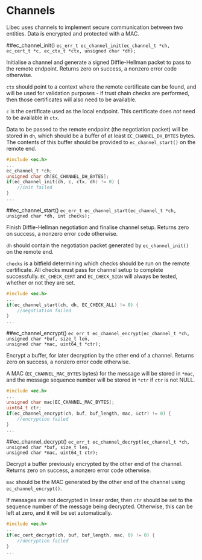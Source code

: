 # Channels

Libec uses channels to implement secure communication between two entities. Data is encrypted and protected with a MAC.

##ec_channel_init()
`ec_err_t ec_channel_init(ec_channel_t *ch, ec_cert_t *c, ec_ctx_t *ctx, unsigned char *dh);`

Initialise a channel and generate a signed Diffie-Hellman packet to pass to the remote endpoint. Returns zero on success, a nonzero error code otherwise.

`ctx` should point to a context where the remote certificate can be found, and will be used for validation purposes - if trust chain checks are performed, then those certificates will also need to be available.

`c` is the certificate used as the local endpoint. This certificate does *not* need to be available in `ctx`.

Data to be passed to the remote endpoint (the negotiation packet) will be stored in `dh`, which should be a buffer of at least `EC_CHANNEL_DH_BYTES` bytes. The contents of this buffer should be provided to `ec_channel_start()` on the remote end.

```c
#include <ec.h>
...
ec_channel_t *ch;
unsigned char dh[EC_CHANNEL_DH_BYTES];
if(ec_channel_init(ch, c, ctx, dh) != 0) {
    //init failed
}
...
```

##ec_channel_start()
`ec_err_t ec_channel_start(ec_channel_t *ch, unsigned char *dh, int checks);`

Finish Diffie-Hellman negotiation and finalise channel setup. Returns zero on success, a nonzero error code otherwise.

`dh` should contain the negotiation packet generated by `ec_channel_init()` on the remote end.

`checks` is a bitfield determining which checks should be run on the remote certificate. All checks must pass for channel setup to complete successfully. `EC_CHECK_CERT` and `EC_CHECK_SIGN` will always be tested, whether or not they are set.

```c
#include <ec.h>
...
if(ec_channel_start(ch, dh, EC_CHECK_ALL) != 0) {
    //negotiation failed
}
...
```

##ec_channel_encrypt()
`ec_err_t ec_channel_encrypt(ec_channel_t *ch, unsigned char *buf, size_t len,`  
`unsigned char *mac, uint64_t *ctr);`

Encrypt a buffer, for later decryption by the other end of a channel. Returns zero on success, a nonzero error code otherwise.

A MAC (`EC_CHANNEL_MAC_BYTES` bytes) for the message will be stored in `*mac`, and the message sequence number will be stored in `*ctr` if `ctr` is not NULL.

```c
#include <ec.h>
...
unsigned char mac[EC_CHANNEL_MAC_BYTES];
uint64_t ctr;
if(ec_channel_encrypt(ch, buf, buf_length, mac, &ctr) != 0) {
    //encryption failed
}
...
```

##ec_channel_decrypt()
`ec_err_t ec_channel_decrypt(ec_channel_t *ch, unsigned char *buf, size_t len,`  
`unsigned char *mac, uint64_t ctr);`

Decrypt a buffer previously encrypted by the other end of the channel. Returns zero on success, a nonzero error code otherwise.

`mac` should be the MAC generated by the other end of the channel using `ec_channel_encrypt()`.

If messages are not decrypted in linear order, then `ctr` should be set to the sequence number of the message being decrypted. Otherwise, this can be left at zero, and it will be set automatically.

```c
#include <ec.h>
...
if(ec_cert_decrypt(ch, buf, buf_length, mac, 0) != 0) {
    //decryption failed
}
...
```
